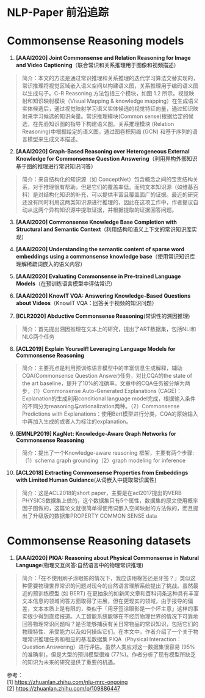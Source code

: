 # NLP-Paper 前沿追踪

# Commonsense Reasoning models
1. **[AAAI2020] Joint Commonsense and Relation Reasoning for Image and Video Captioning**（联合常识和关系推理用于图像和视频描述）
> 简介：本文的方法是通过常识推理和关系推理的迭代学习算法交替实现的，常识推理将视觉区域嵌入语义空间以构建语义图，关系推理用于编码语义图以生成句子。C-R Reasoning 方法包括三个模块，如图 1.2 所示。视觉映射和知识映射模块（Visual Mapping & knowledge mapping）在生成语义实体候选后，通过视觉映射学习语义实体候选的视觉特征向量，通过知识映射来学习候选的知识向量。常识推理模块(Common sense)根据给定的候选，在先验知识图的指导下构建语义图。关系推理模块 (Relation Reasoning)中根据给定的语义图，通过图卷积网络 (GCN) 和基于序列的语言模型来生成文本描述。

2. **[AAAI2020] Graph-Based Reasoning over Heterogeneous External Knowledge for Commonsense Question Answering**（利用异构外部知识基于图的推理进行常识知识问答）

> 简介：来自结构化的知识源（如 ConceptNet）包含概念之间的宝贵结构关系，对于推理很有帮助，但是它们的覆盖率低。而纯文本知识源（如维基百科）是对结构化知识的补充，可以提供丰富且覆盖面广的证据。最近的研究还没有同时利用这两类知识源进行推理的，因此在这项工作中，作者提议自动从这两个异构知识源中提取证据，并根据提取的证据回答问题。

3. **[AAAI2020] Commonsense Knowledge Base Completion with Structural and Semantic Context**（利用结构和语义上下文的常识知识库实现）

4. **[AAAI2020] Understanding the semantic content of sparse word embeddings using a commonsense knowledge base**（使用常识知识库理解稀疏词嵌入的语义内容）

5. **[AAAI2020] Evaluating Commonsense in Pre-trained Language Models**（在预训练语言模型中评估常识）

6. **[AAAI2020] KnowIT VQA: Answering Knowledge-Based Questions about Videos**（KnowIT VQA：回答关于视频的知识问题）

7. **[ICLR2020] Abductive Commonsense Reasoning**(常识性的溯因推理)

> 简介：首先提出溯因推理在文本上的研究，提出了ART数据集，包括NLI和NLG两个任务

8. **[ACL2019] Explain Yourself! Leveraging Language Models for Commonsense Reasoning**

> 简介：主要亮点是利用预训练语言模型中的丰富信息生成解释，辅助CQA(Commonsense Question Answer)任务，对比CQA的the state of the art baseline，提升了10%的准确率。文章中的CQA任务被分解为两步，（1）Commonsense Auto-Generated Explanations (CAGE)：Explanation的生成利用conditional language model完成，根据输入条件的不同分为reasoning与rationalization两种。（2）Commonsense Predictions with Explanations：使用Bert模型进行分类，CQA的原始输入中再加入生成的或者人为标注的explanation。

9. **[EMNLP2019] KagNet: Knowledge-Aware Graph Networks for Commonsense Reasoning**

> 简介：提出了一个Knowledge-aware reasoning 框架，主要有两个步骤:（1）schema graph grounding（2）graph modeling for inference

10. **[ACL2018] Extracting Commonsense Properties from Embeddings with Limited Human Guidance**(从词嵌入中提取常识属性)

> 简介：这是ACL2018的short paper，主要是在acl2017提出的VERB PHYSICS数据集上做的，这个数据集只有5个属性，数据集的原文使用概率因子图做的，这篇论文就很简单得使用词嵌入空间映射的方法做的，而且提出了升级版的数据集PROPERTY COMMON SENSE data


# Commonsense Reasoning datasets

1. **[AAAI2020] PIQA: Reasoning about Physical Commonsense in Natural Language**(物理交互问答:自然语言中的物理常识推理)

> 简介：「在不使用刷子涂眼影的情况下，我应该用棉签还是牙签？」类似这种需要物理世界常识的问题对现今的自然语言理解系统提出了挑战。虽然最近的预训练模型 (如 BERT) 在更抽象的如新闻文章和百科词条这种具有丰富文本信息的领域问答方面取得了进展，但在更现实的领域，由于报导的偏差，文本本质上是有限的，类似于「用牙签涂眼影是一个坏主意」这样的事实很少得到直接报道。人工智能系统能够在不经历物理世界的情况下可靠地回答物理常识问题吗？是否能够捕获有关日常物品的常识知识，包括它们的物理特性、承受能力以及如何操纵它们。在本文中，作者介绍了一个关于物理常识推理任务和相应的基准数据集 PIQA（Physical Interaction：Question Answering）进行评估。虽然人类应对这一数据集很容易 (95% 的准确率)，但是大型的预训模型很难 (77%)。作者分析了现有模型所缺乏的知识为未来的研究提供了重要的机遇。

参考： <br/>
[1] https://zhuanlan.zhihu.com/nlu-mrc-ongoing <br/>
[2] https://zhuanlan.zhihu.com/p/109886447
